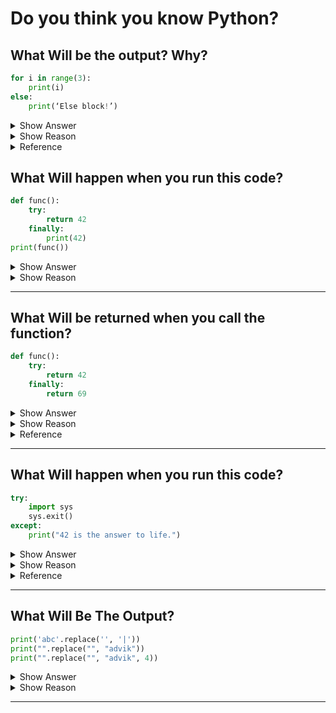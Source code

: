 # Do you think you know Python?

## What Will be the output? Why?

```python
for i in range(3):
    print(i)
else:
    print(‘Else block!’)
```

<details><summary>Show Answer</summary>  

```
0
1
2
Else block!
```

</details>
<details><summary>Show Reason</summary>  
    
Python loops have an extra feature that is not available in most other programming languages: you can put an else block immediately after a loop’s repeated interior block. The Else block executes when the loop is not terminated by a break block.

</details>
<details><summary>Reference</summary>

https://docs.python.org/3/tutorial/controlflow.html#break-and-continue-statements-and-else-clauses-on-loops

</details>

## What Will happen when you run this code?

```python
def func():
    try:
        return 42
    finally:
        print(42)
print(func())
```

<details><summary>Show Answer</summary>  
    
42 will be printed twice.  

</details>
<details><summary>Show Reason</summary>  
    
finally block will run no matter what happens in the try-block. if try block raises a error, encounter a break, continue or return statement then finally block will run.  

</details>

---

## What Will be returned when you call the function?

```python
def func():
    try:
        return 42
    finally:
        return 69
```

<details><summary>Show Answer</summary>  
    
69

</details>
<details><summary>Show Reason</summary> 
    
If a finally clause includes a return statement, the returned value will be the one from the finally clause’s return statement, not the value from the try clause’s return statement

</details>
<details><summary>Reference</summary> 
    
https://docs.python.org/3/tutorial/errors.html#defining-clean-up-actions  

</details>

---

## What Will happen when you run this code?

```python
try:
    import sys
    sys.exit()
except:
    print("42 is the answer to life.")
```

<details><summary>Show Answer</summary>  
    
`42 is the answer to life.` is printed to the screen

</details>
<details><summary>Show Reason</summary>
    
The exit() function raises SystemExit Exception which exits the program but since it is placed in a try block this exception is caught and the code in except block runs.  

</details>
<details><summary>Reference</summary>  
    
https://docs.python.org/3/library/sys.html#sys.exit  

</details>

---

## What Will Be The Output?

```python
print('abc'.replace('', '|'))
print("".replace("", "advik"))
print("".replace("", "advik", 4))
```

<details><summary>Show Answer</summary>  
    
```
|a|b|c|
advik

```

</details>
<details><summary>Show Reason</summary>
    
In the first all the empty strings (empty space between letters) is replaced by "|"
In the second one empty string is replace by "advik"
actually a bug which was fixed in the latest version of python. more details here: https://bugs.python.org/issue28029

</details>

---
